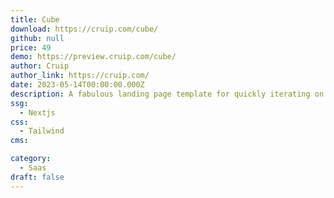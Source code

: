 ```yaml
---
title: Cube
download: https://cruip.com/cube/
github: null
price: 49
demo: https://preview.cruip.com/cube/
author: Cruip
author_link: https://cruip.com/
date: 2023-05-14T00:00:00.000Z
description: A fabulous landing page template for quickly iterating on ideas, startups and software.
ssg:
  - Nextjs
css:
  - Tailwind
cms:

category:
  - Saas
draft: false
---
```

